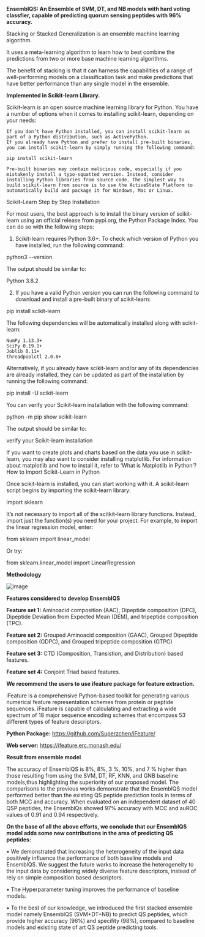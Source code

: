 **EnsemblQS: An Ensemble of SVM, DT, and NB models with hard voting classfier, capable of predicting quorum sensing peptides with 96% accuracy.**

Stacking or Stacked Generalization is an ensemble machine learning algorithm.

It uses a meta-learning algorithm to learn how to best combine the predictions from two or more base machine learning algorithms.

The benefit of stacking is that it can harness the capabilities of a range of well-performing models on a classification task and make predictions that have better performance than any single model in the ensemble. 


**Implemented in Scikit-learn Library.**


Scikit-learn is an open source machine learning library for Python. You have a number of options when it comes to installing scikit-learn, depending on your needs:

    If you don’t have Python installed, you can install scikit-learn as part of a Python distribution, such as ActivePython.
    If you already have Python and prefer to install pre-built binaries, you can install scikit-learn by simply running the following command:

    pip install scikit-learn

    Pre-built binaries may contain malicious code, especially if you mistakenly install a typo-squatted version. Instead, consider installing Python libraries from source code. The simplest way to build scikit-learn from source is to use the ActiveState Platform to automatically build and package it for Windows, Mac or Linux.


Scikit-Learn Step by Step Installation

For most users, the best approach is to install the binary version of scikit-learn using an official release from pypi.org, the Python Package Index. You can do so with the following steps:

1. Scikit-learn requires Python 3.6+. To check which version of Python you have installed, run the following command:

python3 --version

The output should be similar to:

Python 3.8.2

2. If you have a valid Python version you can run the following command to download and install a pre-built binary of scikit-learn:

pip install scikit-learn

The following dependencies will be automatically installed along with scikit-learn:

    NumPy 1.13.3+
    SciPy 0.19.1+
    Joblib 0.11+
    threadpoolctl 2.0.0+

Alternatively, if you already have scikit-learn and/or any of its dependencies are already installed, they can be updated as part of the installation by running the following command:

pip install -U scikit-learn

You can verify your Scikit-learn installation with the following command:

python -m pip show scikit-learn

The output should be similar to:

verify your Scikit-learn installation

If you want to create plots and charts based on the data you use in scikit-learn, you may also want to consider installing matplotlib. For information about matplotlib and how to install it, refer to ‘What is Matplotlib in Python’?
How to Import Scikit-Learn in Python

Once scikit-learn is installed, you can start working with it. A scikit-learn script begins by importing the scikit-learn library:

import sklearn

It’s not necessary to import all of the scitkit-learn library functions. Instead, import just the function(s) you need for your project. For example, to import the linear regression model, enter:

from sklearn import linear_model

Or try:

from sklearn.linear_model import LinearRegression


**Methodology**


![image](https://user-images.githubusercontent.com/42578590/142976497-27b1c510-d9b4-4f78-9a1a-17880435df4c.png)

**Features considered to develop EnsemblQS**


**Feature set 1:** Aminoacid composition (AAC), Dipeptide composition (DPC), Dipeptide Deviation from Expected Mean (DEM), and tripeptide composition (TPC).

**Feature set 2:** Grouped Aminoacid composition (GAAC), Grouped Dipeptide composition (GDPC), and Grouped tripeptide composition (GTPC)

**Feature set 3:** CTD (Composition, Transistion, and Distribution) based features.


**Feature set 4:** Conjoint Triad based features. 


**We recommend the users to use **ifeature package** for feature extraction.**

iFeature is a comprehensive Python-based toolkit for generating various numerical feature representation schemes from protein or peptide sequences. iFeature is capable of calculating and extracting a wide spectrum of 18 major sequence encoding schemes that encompass 53 different types of feature descriptors. 

**Python Package:** https://github.com/Superzchen/iFeature/



**Web server:** https://ifeature.erc.monash.edu/



**Result from ensemble model**


The accuracy of EnsemblQS is 8%, 8%, 3 %, 10%, and 7 % higher than those resulting from using the SVM, DT, RF, KNN, and GNB baseline models,thus highlighting the superiority of our proposed model. The comparisons to the previous works demonstrate that the EnsemblQS model performed better than the existing QS peptide prediction tools in terms of both MCC and accuracy. When evaluated on an independent dataset of 40 QSP peptides, the EnsemblQs showed 97% accuracy with MCC and auROC values of 0.91 and 0.94 respectively. 


**On the base of all the above efforts, we conclude that our EnsemblQS model adds some new contributions in the area of predicting QS peptides:**


• We demonstrated that increasing the heterogeneity of the input data positively influence the performance of both baseline models and EnsemblQS. We suggest the future works to increase the heterogeneity to the input data by considering widely diverse feature descriptors, instead of rely on simple composition based descriptors. 


• The Hyperparameter tuning improves the performance of baseline models. 


• To the best of our knowledge, we introduced the first stacked ensemble model namely EnsemblQS (SVM+DT+NB) to predict QS peptides, which provide higher accuracy (96%) and specifity (98%), compared to baseline models and existing state of art QS peptide predicting tools. 


